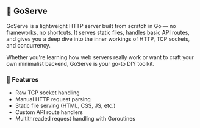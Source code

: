 ## 🚀 GoServe
GoServe is a lightweight HTTP server built from scratch in Go — no frameworks, no shortcuts. It serves static files, handles basic API routes, and gives you a deep dive into the inner workings of HTTP, TCP sockets, and concurrency.

Whether you're learning how web servers really work or want to craft your own minimalist backend, GoServe is your go-to DIY toolkit.

### 🔧 Features
- Raw TCP socket handling
- Manual HTTP request parsing
- Static file serving (HTML, CSS, JS, etc.)
- Custom API route handlers
- Multithreaded request handling with Goroutines